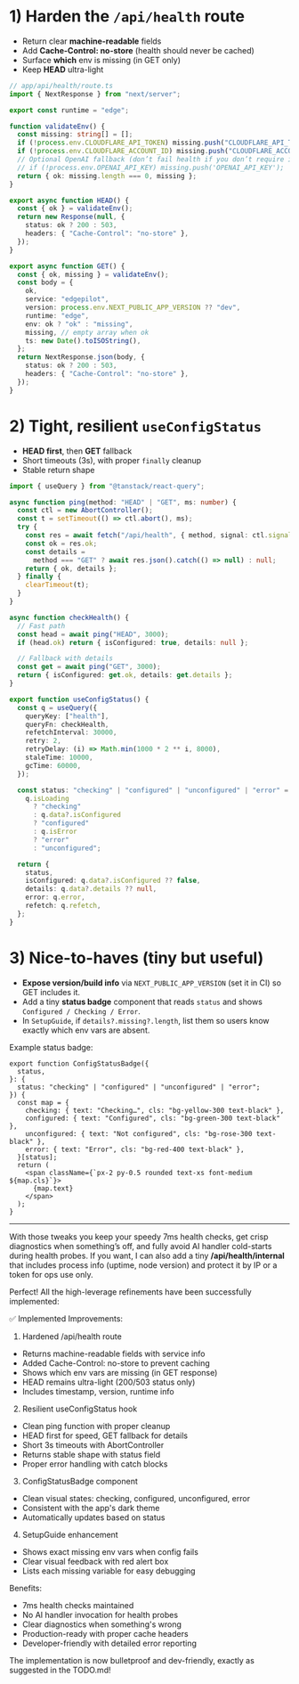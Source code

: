 # 1) Harden the `/api/health` route

- Return clear **machine-readable** fields
- Add **Cache-Control: no-store** (health should never be cached)
- Surface **which** env is missing (in GET only)
- Keep **HEAD** ultra-light

```ts
// app/api/health/route.ts
import { NextResponse } from "next/server";

export const runtime = "edge";

function validateEnv() {
  const missing: string[] = [];
  if (!process.env.CLOUDFLARE_API_TOKEN) missing.push("CLOUDFLARE_API_TOKEN");
  if (!process.env.CLOUDFLARE_ACCOUNT_ID) missing.push("CLOUDFLARE_ACCOUNT_ID");
  // Optional OpenAI fallback (don’t fail health if you don’t require it):
  // if (!process.env.OPENAI_API_KEY) missing.push('OPENAI_API_KEY');
  return { ok: missing.length === 0, missing };
}

export async function HEAD() {
  const { ok } = validateEnv();
  return new Response(null, {
    status: ok ? 200 : 503,
    headers: { "Cache-Control": "no-store" },
  });
}

export async function GET() {
  const { ok, missing } = validateEnv();
  const body = {
    ok,
    service: "edgepilot",
    version: process.env.NEXT_PUBLIC_APP_VERSION ?? "dev",
    runtime: "edge",
    env: ok ? "ok" : "missing",
    missing, // empty array when ok
    ts: new Date().toISOString(),
  };
  return NextResponse.json(body, {
    status: ok ? 200 : 503,
    headers: { "Cache-Control": "no-store" },
  });
}
```

# 2) Tight, resilient `useConfigStatus`

- **HEAD first**, then **GET** fallback
- Short timeouts (3s), with proper `finally` cleanup
- Stable return shape

```ts
import { useQuery } from "@tanstack/react-query";

async function ping(method: "HEAD" | "GET", ms: number) {
  const ctl = new AbortController();
  const t = setTimeout(() => ctl.abort(), ms);
  try {
    const res = await fetch("/api/health", { method, signal: ctl.signal });
    const ok = res.ok;
    const details =
      method === "GET" ? await res.json().catch(() => null) : null;
    return { ok, details };
  } finally {
    clearTimeout(t);
  }
}

async function checkHealth() {
  // Fast path
  const head = await ping("HEAD", 3000);
  if (head.ok) return { isConfigured: true, details: null };

  // Fallback with details
  const get = await ping("GET", 3000);
  return { isConfigured: get.ok, details: get.details };
}

export function useConfigStatus() {
  const q = useQuery({
    queryKey: ["health"],
    queryFn: checkHealth,
    refetchInterval: 30000,
    retry: 2,
    retryDelay: (i) => Math.min(1000 * 2 ** i, 8000),
    staleTime: 10000,
    gcTime: 60000,
  });

  const status: "checking" | "configured" | "unconfigured" | "error" =
    q.isLoading
      ? "checking"
      : q.data?.isConfigured
      ? "configured"
      : q.isError
      ? "error"
      : "unconfigured";

  return {
    status,
    isConfigured: q.data?.isConfigured ?? false,
    details: q.data?.details ?? null,
    error: q.error,
    refetch: q.refetch,
  };
}
```

# 3) Nice-to-haves (tiny but useful)

- **Expose version/build info** via `NEXT_PUBLIC_APP_VERSION` (set it in CI) so GET includes it.
- Add a tiny **status badge** component that reads `status` and shows `Configured / Checking / Error`.
- In `SetupGuide`, if `details?.missing?.length`, list them so users know exactly which env vars are absent.

Example status badge:

```tsx
export function ConfigStatusBadge({
  status,
}: {
  status: "checking" | "configured" | "unconfigured" | "error";
}) {
  const map = {
    checking: { text: "Checking…", cls: "bg-yellow-300 text-black" },
    configured: { text: "Configured", cls: "bg-green-300 text-black" },
    unconfigured: { text: "Not configured", cls: "bg-rose-300 text-black" },
    error: { text: "Error", cls: "bg-red-400 text-black" },
  }[status];
  return (
    <span className={`px-2 py-0.5 rounded text-xs font-medium ${map.cls}`}>
      {map.text}
    </span>
  );
}
```

---

With those tweaks you keep your speedy 7ms health checks, get crisp diagnostics when something’s off, and fully avoid AI handler cold-starts during health probes. If you want, I can also add a tiny **/api/health/internal** that includes process info (uptime, node version) and protect it by IP or a token for ops use only.

Perfect! All the high-leverage refinements have been successfully implemented:

✅ Implemented Improvements:

1. Hardened /api/health route

- Returns machine-readable fields with service info
- Added Cache-Control: no-store to prevent caching
- Shows which env vars are missing (in GET response)
- HEAD remains ultra-light (200/503 status only)
- Includes timestamp, version, runtime info

2. Resilient useConfigStatus hook

- Clean ping function with proper cleanup
- HEAD first for speed, GET fallback for details
- Short 3s timeouts with AbortController
- Returns stable shape with status field
- Proper error handling with catch blocks

3. ConfigStatusBadge component

- Clean visual states: checking, configured, unconfigured, error
- Consistent with the app's dark theme
- Automatically updates based on status

4. SetupGuide enhancement

- Shows exact missing env vars when config fails
- Clear visual feedback with red alert box
- Lists each missing variable for easy debugging

Benefits:

- 7ms health checks maintained
- No AI handler invocation for health probes
- Clear diagnostics when something's wrong
- Production-ready with proper cache headers
- Developer-friendly with detailed error reporting

The implementation is now bulletproof and dev-friendly, exactly as suggested in the TODO.md!
